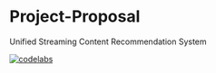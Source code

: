 # Project-Proposal

Unified Streaming Content Recommendation System

[![codelabs](https://img.shields.io/badge/codelabs-4285F4?style=for-the-badge&logo=codelabs&logoColor=white)](https://codelabs-preview.appspot.com/?file_id=1XJSuRutFsYMBdUV3ZACUjpn6VxoEeQ739BU9YtAzCII#0)
